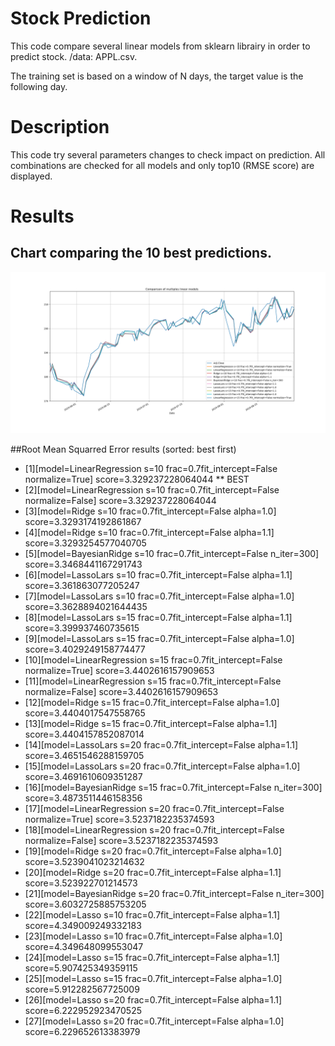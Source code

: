 # Stock Prediction

This code compare several linear models from sklearn librairy in order to predict stock.
/data: APPL.csv.

The training set is based on a window of N days, the target value is the following day.

# Description

This code try several parameters changes to check impact on prediction. All combinations are checked
for all models and only top10 (RMSE score) are displayed. 


# Results

## Chart comparing the 10 best predictions.

  ![Alt text](top10_chart.png?raw=true "Comparison of stock prediction with linear models")

##Root Mean Squarred Error results (sorted: best first)

 - [1][model=LinearRegression s=10 frac=0.7fit_intercept=False normalize=True] score=3.329237228064044 ** BEST
 - [2][model=LinearRegression s=10 frac=0.7fit_intercept=False normalize=False] score=3.329237228064044
 - [3][model=Ridge s=10 frac=0.7fit_intercept=False alpha=1.0] score=3.3293174192861867
 - [4][model=Ridge s=10 frac=0.7fit_intercept=False alpha=1.1] score=3.3293254577040705
 - [5][model=BayesianRidge s=10 frac=0.7fit_intercept=False n_iter=300] score=3.3468441167291743
 - [6][model=LassoLars s=10 frac=0.7fit_intercept=False alpha=1.1] score=3.361863077205247
 - [7][model=LassoLars s=10 frac=0.7fit_intercept=False alpha=1.0] score=3.3628894021644435
 - [8][model=LassoLars s=15 frac=0.7fit_intercept=False alpha=1.1] score=3.399937460735615
 - [9][model=LassoLars s=15 frac=0.7fit_intercept=False alpha=1.0] score=3.4029249158774477
 - [10][model=LinearRegression s=15 frac=0.7fit_intercept=False normalize=True] score=3.4402616157909653
 - [11][model=LinearRegression s=15 frac=0.7fit_intercept=False normalize=False] score=3.4402616157909653
 - [12][model=Ridge s=15 frac=0.7fit_intercept=False alpha=1.0] score=3.4404017547558765
 - [13][model=Ridge s=15 frac=0.7fit_intercept=False alpha=1.1] score=3.4404157852087014
 - [14][model=LassoLars s=20 frac=0.7fit_intercept=False alpha=1.1] score=3.4651546288159705
 - [15][model=LassoLars s=20 frac=0.7fit_intercept=False alpha=1.0] score=3.4691610609351287
 - [16][model=BayesianRidge s=15 frac=0.7fit_intercept=False n_iter=300] score=3.4873511446158356
 - [17][model=LinearRegression s=20 frac=0.7fit_intercept=False normalize=True] score=3.5237182235374593
 - [18][model=LinearRegression s=20 frac=0.7fit_intercept=False normalize=False] score=3.5237182235374593
 - [19][model=Ridge s=20 frac=0.7fit_intercept=False alpha=1.0] score=3.5239041023214632
 - [20][model=Ridge s=20 frac=0.7fit_intercept=False alpha=1.1] score=3.523922701214573
 - [21][model=BayesianRidge s=20 frac=0.7fit_intercept=False n_iter=300] score=3.6032725885753205
 - [22][model=Lasso s=10 frac=0.7fit_intercept=False alpha=1.1] score=4.349009249332183
 - [23][model=Lasso s=10 frac=0.7fit_intercept=False alpha=1.0] score=4.349648099553047
 - [24][model=Lasso s=15 frac=0.7fit_intercept=False alpha=1.1] score=5.907425349359115
 - [25][model=Lasso s=15 frac=0.7fit_intercept=False alpha=1.0] score=5.912282567725009
 - [26][model=Lasso s=20 frac=0.7fit_intercept=False alpha=1.1] score=6.222952923470525
 - [27][model=Lasso s=20 frac=0.7fit_intercept=False alpha=1.0] score=6.229652613383979
































































